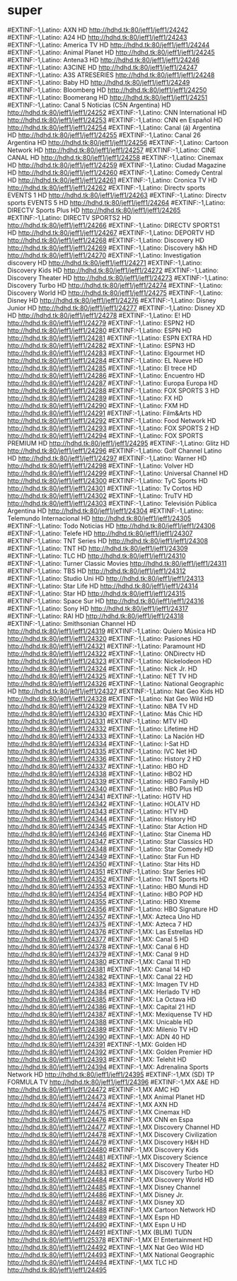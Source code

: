 # super
#EXTINF:-1,Latino: AXN HD
http://hdhd.tk:80/jeff1/jeff1/24242
#EXTINF:-1,Latino: A24 HD
http://hdhd.tk:80/jeff1/jeff1/24243
#EXTINF:-1,Latino: America TV HD
http://hdhd.tk:80/jeff1/jeff1/24244
#EXTINF:-1,Latino: Animal Planet HD
http://hdhd.tk:80/jeff1/jeff1/24245
#EXTINF:-1,Latino: Antena3 HD
http://hdhd.tk:80/jeff1/jeff1/24246
#EXTINF:-1,Latino: A3CINE HD
http://hdhd.tk:80/jeff1/jeff1/24247
#EXTINF:-1,Latino: A3S ATRESERIES
http://hdhd.tk:80/jeff1/jeff1/24248
#EXTINF:-1,Latino: Baby HD
http://hdhd.tk:80/jeff1/jeff1/24249
#EXTINF:-1,Latino: Bloomberg HD
http://hdhd.tk:80/jeff1/jeff1/24250
#EXTINF:-1,Latino: Boomerang HD
http://hdhd.tk:80/jeff1/jeff1/24251
#EXTINF:-1,Latino: Canal 5 Noticias (C5N Argentina) HD
http://hdhd.tk:80/jeff1/jeff1/24252
#EXTINF:-1,Latino: CNN International HD
http://hdhd.tk:80/jeff1/jeff1/24253
#EXTINF:-1,Latino: CNN en Español HD
http://hdhd.tk:80/jeff1/jeff1/24254
#EXTINF:-1,Latino: Canal (á) Argentina HD
http://hdhd.tk:80/jeff1/jeff1/24255
#EXTINF:-1,Latino: Canal 26 Argentina HD
http://hdhd.tk:80/jeff1/jeff1/24256
#EXTINF:-1,Latino: Cartoon Network HD
http://hdhd.tk:80/jeff1/jeff1/24257
#EXTINF:-1,Latino: CINE CANAL HD
http://hdhd.tk:80/jeff1/jeff1/24258
#EXTINF:-1,Latino: Cinemax HD
http://hdhd.tk:80/jeff1/jeff1/24259
#EXTINF:-1,Latino: Ciudad Magazine HD
http://hdhd.tk:80/jeff1/jeff1/24260
#EXTINF:-1,Latino: Comedy Central HD
http://hdhd.tk:80/jeff1/jeff1/24261
#EXTINF:-1,Latino: Cronica TV HD
http://hdhd.tk:80/jeff1/jeff1/24262
#EXTINF:-1,Latino: Directv sports EVENTS 1 HD
http://hdhd.tk:80/jeff1/jeff1/24263
#EXTINF:-1,Latino: Directv sports EVENTS 5 HD
http://hdhd.tk:80/jeff1/jeff1/24264
#EXTINF:-1,Latino: DIRECTV Sports Plus HD
http://hdhd.tk:80/jeff1/jeff1/24265
#EXTINF:-1,Latino: DIRECTV SPORTS2 HD
http://hdhd.tk:80/jeff1/jeff1/24266
#EXTINF:-1,Latino: DIRECTV SPORTS1 HD
http://hdhd.tk:80/jeff1/jeff1/24267
#EXTINF:-1,Latino: DEPORTV HD
http://hdhd.tk:80/jeff1/jeff1/24268
#EXTINF:-1,Latino: Discovery HD
http://hdhd.tk:80/jeff1/jeff1/24269
#EXTINF:-1,Latino: Discovery h&h HD
http://hdhd.tk:80/jeff1/jeff1/24270
#EXTINF:-1,Latino: Investigation discovery HD
http://hdhd.tk:80/jeff1/jeff1/24271
#EXTINF:-1,Latino: Discovery Kids HD
http://hdhd.tk:80/jeff1/jeff1/24272
#EXTINF:-1,Latino: Discovery Theater HD
http://hdhd.tk:80/jeff1/jeff1/24273
#EXTINF:-1,Latino: Discovery Turbo HD
http://hdhd.tk:80/jeff1/jeff1/24274
#EXTINF:-1,Latino: Discovery World HD
http://hdhd.tk:80/jeff1/jeff1/24275
#EXTINF:-1,Latino: Disney HD
http://hdhd.tk:80/jeff1/jeff1/24276
#EXTINF:-1,Latino: Disney Junior HD
http://hdhd.tk:80/jeff1/jeff1/24277
#EXTINF:-1,Latino: Disney XD HD
http://hdhd.tk:80/jeff1/jeff1/24278
#EXTINF:-1,Latino: E! HD
http://hdhd.tk:80/jeff1/jeff1/24279
#EXTINF:-1,Latino: ESPN2 HD
http://hdhd.tk:80/jeff1/jeff1/24280
#EXTINF:-1,Latino: ESPN HD
http://hdhd.tk:80/jeff1/jeff1/24281
#EXTINF:-1,Latino: ESPN EXTRA HD
http://hdhd.tk:80/jeff1/jeff1/24282
#EXTINF:-1,Latino: ESPN3 HD
http://hdhd.tk:80/jeff1/jeff1/24283
#EXTINF:-1,Latino: Elgourmet HD
http://hdhd.tk:80/jeff1/jeff1/24284
#EXTINF:-1,Latino: EL Nueve HD
http://hdhd.tk:80/jeff1/jeff1/24285
#EXTINF:-1,Latino: El trece HD
http://hdhd.tk:80/jeff1/jeff1/24286
#EXTINF:-1,Latino: Encuentro HD
http://hdhd.tk:80/jeff1/jeff1/24287
#EXTINF:-1,Latino: Europa Europa HD
http://hdhd.tk:80/jeff1/jeff1/24288
#EXTINF:-1,Latino: FOX SPORTS 3 HD
http://hdhd.tk:80/jeff1/jeff1/24289
#EXTINF:-1,Latino: FX HD
http://hdhd.tk:80/jeff1/jeff1/24290
#EXTINF:-1,Latino: FXM HD
http://hdhd.tk:80/jeff1/jeff1/24291
#EXTINF:-1,Latino: Film&Arts HD
http://hdhd.tk:80/jeff1/jeff1/24292
#EXTINF:-1,Latino: Food Network HD
http://hdhd.tk:80/jeff1/jeff1/24293
#EXTINF:-1,Latino: FOX SPORTS 2 HD
http://hdhd.tk:80/jeff1/jeff1/24294
#EXTINF:-1,Latino: FOX SPORTS PREMIUM HD
http://hdhd.tk:80/jeff1/jeff1/24295
#EXTINF:-1,Latino: Glitz HD
http://hdhd.tk:80/jeff1/jeff1/24296
#EXTINF:-1,Latino: Golf Channel Latino HD
http://hdhd.tk:80/jeff1/jeff1/24297
#EXTINF:-1,Latino: Warner HD
http://hdhd.tk:80/jeff1/jeff1/24298
#EXTINF:-1,Latino: Volver HD
http://hdhd.tk:80/jeff1/jeff1/24299
#EXTINF:-1,Latino: Universal Channel HD
http://hdhd.tk:80/jeff1/jeff1/24300
#EXTINF:-1,Latino: TyC Sports HD
http://hdhd.tk:80/jeff1/jeff1/24301
#EXTINF:-1,Latino: Tv Cortos HD
http://hdhd.tk:80/jeff1/jeff1/24302
#EXTINF:-1,Latino: TruTV HD
http://hdhd.tk:80/jeff1/jeff1/24303
#EXTINF:-1,Latino: Televisión Pública Argentina HD
http://hdhd.tk:80/jeff1/jeff1/24304
#EXTINF:-1,Latino: Telemundo Internacional HD
http://hdhd.tk:80/jeff1/jeff1/24305
#EXTINF:-1,Latino: Todo Noticias HD
http://hdhd.tk:80/jeff1/jeff1/24306
#EXTINF:-1,Latino: Telefe HD
http://hdhd.tk:80/jeff1/jeff1/24307
#EXTINF:-1,Latino: TNT Series HD
http://hdhd.tk:80/jeff1/jeff1/24308
#EXTINF:-1,Latino: TNT HD
http://hdhd.tk:80/jeff1/jeff1/24309
#EXTINF:-1,Latino: TLC HD
http://hdhd.tk:80/jeff1/jeff1/24310
#EXTINF:-1,Latino: Turner Classic Movies
http://hdhd.tk:80/jeff1/jeff1/24311
#EXTINF:-1,Latino: TBS HD
http://hdhd.tk:80/jeff1/jeff1/24312
#EXTINF:-1,Latino: Studio Uni HD
http://hdhd.tk:80/jeff1/jeff1/24313
#EXTINF:-1,Latino: Star Life HD
http://hdhd.tk:80/jeff1/jeff1/24314
#EXTINF:-1,Latino: Star HD
http://hdhd.tk:80/jeff1/jeff1/24315
#EXTINF:-1,Latino: Space Sur HD
http://hdhd.tk:80/jeff1/jeff1/24316
#EXTINF:-1,Latino: Sony HD
http://hdhd.tk:80/jeff1/jeff1/24317
#EXTINF:-1,Latino: RAI HD
http://hdhd.tk:80/jeff1/jeff1/24318
#EXTINF:-1,Latino: Smithsonian Channel HD
http://hdhd.tk:80/jeff1/jeff1/24319
#EXTINF:-1,Latino: Quiero Música HD
http://hdhd.tk:80/jeff1/jeff1/24320
#EXTINF:-1,Latino: Pasiones HD
http://hdhd.tk:80/jeff1/jeff1/24321
#EXTINF:-1,Latino: Paramount HD
http://hdhd.tk:80/jeff1/jeff1/24322
#EXTINF:-1,Latino: ONDirectv HD
http://hdhd.tk:80/jeff1/jeff1/24323
#EXTINF:-1,Latino: Nickelodeon HD
http://hdhd.tk:80/jeff1/jeff1/24324
#EXTINF:-1,Latino: Nick Jr. HD
http://hdhd.tk:80/jeff1/jeff1/24325
#EXTINF:-1,Latino: NET TV HD
http://hdhd.tk:80/jeff1/jeff1/24326
#EXTINF:-1,Latino: National Geographic HD
http://hdhd.tk:80/jeff1/jeff1/24327
#EXTINF:-1,Latino: Nat Geo Kids HD
http://hdhd.tk:80/jeff1/jeff1/24328
#EXTINF:-1,Latino: Nat Geo Wild HD
http://hdhd.tk:80/jeff1/jeff1/24329
#EXTINF:-1,Latino: NBA TV HD
http://hdhd.tk:80/jeff1/jeff1/24330
#EXTINF:-1,Latino: Más Chic HD
http://hdhd.tk:80/jeff1/jeff1/24331
#EXTINF:-1,Latino: MTV HD
http://hdhd.tk:80/jeff1/jeff1/24332
#EXTINF:-1,Latino: Lifetime HD
http://hdhd.tk:80/jeff1/jeff1/24333
#EXTINF:-1,Latino: La Nación HD
http://hdhd.tk:80/jeff1/jeff1/24334
#EXTINF:-1,Latino: I-Sat HD
http://hdhd.tk:80/jeff1/jeff1/24335
#EXTINF:-1,Latino: IVC Net HD
http://hdhd.tk:80/jeff1/jeff1/24336
#EXTINF:-1,Latino: History 2 HD
http://hdhd.tk:80/jeff1/jeff1/24337
#EXTINF:-1,Latino: HBO HD
http://hdhd.tk:80/jeff1/jeff1/24338
#EXTINF:-1,Latino: HBO2 HD
http://hdhd.tk:80/jeff1/jeff1/24339
#EXTINF:-1,Latino: HBO Family HD
http://hdhd.tk:80/jeff1/jeff1/24340
#EXTINF:-1,Latino: HBO Plus HD
http://hdhd.tk:80/jeff1/jeff1/24341
#EXTINF:-1,Latino: HGTV HD
http://hdhd.tk:80/jeff1/jeff1/24342
#EXTINF:-1,Latino: HOLATV HD
http://hdhd.tk:80/jeff1/jeff1/24343
#EXTINF:-1,Latino: HTV HD
http://hdhd.tk:80/jeff1/jeff1/24344
#EXTINF:-1,Latino: History HD
http://hdhd.tk:80/jeff1/jeff1/24345
#EXTINF:-1,Latino: Star Action HD
http://hdhd.tk:80/jeff1/jeff1/24346
#EXTINF:-1,Latino: Star Cinema HD
http://hdhd.tk:80/jeff1/jeff1/24347
#EXTINF:-1,Latino: Star Classics HD
http://hdhd.tk:80/jeff1/jeff1/24348
#EXTINF:-1,Latino: Star Comedy HD
http://hdhd.tk:80/jeff1/jeff1/24349
#EXTINF:-1,Latino: Star Fun HD
http://hdhd.tk:80/jeff1/jeff1/24350
#EXTINF:-1,Latino: Star Hits HD
http://hdhd.tk:80/jeff1/jeff1/24351
#EXTINF:-1,Latino: Star Series HD
http://hdhd.tk:80/jeff1/jeff1/24352
#EXTINF:-1,Latino: TNT Sports HD
http://hdhd.tk:80/jeff1/jeff1/24353
#EXTINF:-1,Latino: HBO Mundi HD
http://hdhd.tk:80/jeff1/jeff1/24354
#EXTINF:-1,Latino: HBO POP HD
http://hdhd.tk:80/jeff1/jeff1/24355
#EXTINF:-1,Latino: HBO Xtreme
http://hdhd.tk:80/jeff1/jeff1/24356
#EXTINF:-1,Latino: HBO Signature HD
http://hdhd.tk:80/jeff1/jeff1/24357
#EXTINF:-1,MX: Azteca Uno HD
http://hdhd.tk:80/jeff1/jeff1/24375
#EXTINF:-1,MX: Azteca 7 HD
http://hdhd.tk:80/jeff1/jeff1/24376
#EXTINF:-1,MX: Las Estrellas HD
http://hdhd.tk:80/jeff1/jeff1/24377
#EXTINF:-1,MX: Canal 5 HD
http://hdhd.tk:80/jeff1/jeff1/24378
#EXTINF:-1,MX: Canal 6 HD
http://hdhd.tk:80/jeff1/jeff1/24379
#EXTINF:-1,MX: Canal 9 HD
http://hdhd.tk:80/jeff1/jeff1/24380
#EXTINF:-1,MX: Canal 11 HD
http://hdhd.tk:80/jeff1/jeff1/24381
#EXTINF:-1,MX: Canal 14 HD
http://hdhd.tk:80/jeff1/jeff1/24382
#EXTINF:-1,MX: Canal 22 HD
http://hdhd.tk:80/jeff1/jeff1/24383
#EXTINF:-1,MX: Imagen TV HD
http://hdhd.tk:80/jeff1/jeff1/24384
#EXTINF:-1,MX: Herlado TV HD
http://hdhd.tk:80/jeff1/jeff1/24385
#EXTINF:-1,MX: La Octava HD
http://hdhd.tk:80/jeff1/jeff1/24386
#EXTINF:-1,MX: Capital 21 HD
http://hdhd.tk:80/jeff1/jeff1/24387
#EXTINF:-1,MX: Mexiquense TV HD
http://hdhd.tk:80/jeff1/jeff1/24388
#EXTINF:-1,MX: Unicable HD
http://hdhd.tk:80/jeff1/jeff1/24389
#EXTINF:-1,MX: Milenio TV HD
http://hdhd.tk:80/jeff1/jeff1/24390
#EXTINF:-1,MX: ADN 40 HD
http://hdhd.tk:80/jeff1/jeff1/24391
#EXTINF:-1,MX: Golden HD
http://hdhd.tk:80/jeff1/jeff1/24392
#EXTINF:-1,MX: Golden Premier HD
http://hdhd.tk:80/jeff1/jeff1/24393
#EXTINF:-1,MX: Telehit HD
http://hdhd.tk:80/jeff1/jeff1/24394
#EXTINF:-1,MX: Adrenalina Sports Network HD
http://hdhd.tk:80/jeff1/jeff1/24395
#EXTINF:-1,MX (SD) TP FORMULA TV
http://hdhd.tk:80/jeff1/jeff1/24396
#EXTINF:-1,MX A&E HD
http://hdhd.tk:80/jeff1/jeff1/24472
#EXTINF:-1,MX AMC HD
http://hdhd.tk:80/jeff1/jeff1/24473
#EXTINF:-1,MX Animal Planet HD
http://hdhd.tk:80/jeff1/jeff1/24474
#EXTINF:-1,MX AXN HD
http://hdhd.tk:80/jeff1/jeff1/24475
#EXTINF:-1,MX Cinemax HD
http://hdhd.tk:80/jeff1/jeff1/24476
#EXTINF:-1,MX CNN en Espa
http://hdhd.tk:80/jeff1/jeff1/24477
#EXTINF:-1,MX Discovery Channel HD
http://hdhd.tk:80/jeff1/jeff1/24478
#EXTINF:-1,MX Discovery Civilization
http://hdhd.tk:80/jeff1/jeff1/24479
#EXTINF:-1,MX Discovery H&H HD
http://hdhd.tk:80/jeff1/jeff1/24480
#EXTINF:-1,MX Discovery Kids
http://hdhd.tk:80/jeff1/jeff1/24481
#EXTINF:-1,MX Discovery Science
http://hdhd.tk:80/jeff1/jeff1/24482
#EXTINF:-1,MX Discovery Theater HD
http://hdhd.tk:80/jeff1/jeff1/24483
#EXTINF:-1,MX Discovery Turbo HD
http://hdhd.tk:80/jeff1/jeff1/24484
#EXTINF:-1,MX Discovery World HD
http://hdhd.tk:80/jeff1/jeff1/24485
#EXTINF:-1,MX Disney Channel
http://hdhd.tk:80/jeff1/jeff1/24486
#EXTINF:-1,MX Disney Jr.
http://hdhd.tk:80/jeff1/jeff1/24487
#EXTINF:-1,MX Disney XD
http://hdhd.tk:80/jeff1/jeff1/24488
#EXTINF:-1,MX Cartoon Network HD
http://hdhd.tk:80/jeff1/jeff1/24489
#EXTINF:-1,MX Espn HD
http://hdhd.tk:80/jeff1/jeff1/24490
#EXTINF:-1,MX Espn U HD
http://hdhd.tk:80/jeff1/jeff1/24491
#EXTINF:-1,MX (BLIM) TUDN
http://hdhd.tk:80/jeff1/jeff1/25378
#EXTINF:-1,MX E! Entertainment HD
http://hdhd.tk:80/jeff1/jeff1/24492
#EXTINF:-1,MX Nat Geo Wild HD
http://hdhd.tk:80/jeff1/jeff1/24493
#EXTINF:-1,MX National Geographic
http://hdhd.tk:80/jeff1/jeff1/24494
#EXTINF:-1,MX TLC HD
http://hdhd.tk:80/jeff1/jeff1/24495
